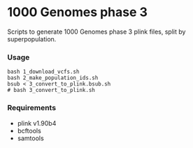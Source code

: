 # 1000 Genomes phase 3

Scripts to generate 1000 Genomes phase 3 plink files, split by superpopulation.


### Usage

```
bash 1_download_vcfs.sh
bash 2_make_population_ids.sh
bsub < 3_convert_to_plink.bsub.sh
# bash 3_convert_to_plink.sh
```

### Requirements

- plink v1.90b4
- bcftools
- samtools
